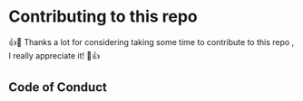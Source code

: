 # Contributing to this repo
:+1::tada: Thanks a lot for considering taking some time to contribute to this repo , I really appreciate it! :tada::+1:

## Code of Conduct

